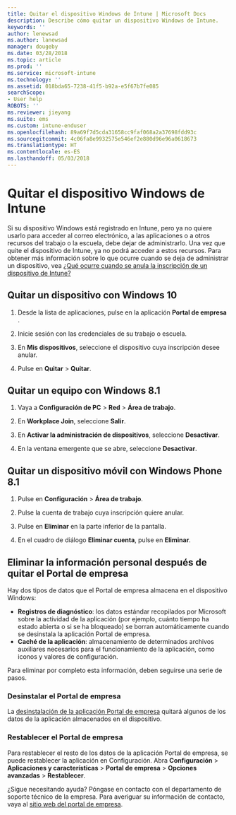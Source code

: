 ```yaml
---
title: Quitar el dispositivo Windows de Intune | Microsoft Docs
description: Describe cómo quitar un dispositivo Windows de Intune.
keywords: ''
author: lenewsad
ms.author: lanewsad
manager: dougeby
ms.date: 03/28/2018
ms.topic: article
ms.prod: ''
ms.service: microsoft-intune
ms.technology: ''
ms.assetid: 018bda65-7238-41f5-b92a-e5f67b7fe085
searchScope:
- User help
ROBOTS: ''
ms.reviewer: jieyang
ms.suite: ems
ms.custom: intune-enduser
ms.openlocfilehash: 89a69f7d5cda31658cc9faf068a2a37698fdd93c
ms.sourcegitcommit: 4c06fa8e9932575e546ef2e880d96e96a0618673
ms.translationtype: HT
ms.contentlocale: es-ES
ms.lasthandoff: 05/03/2018
---
```

# <a name="remove-your-windows-device-from-intune"></a>Quitar el dispositivo Windows de Intune

Si su dispositivo Windows está registrado en Intune, pero ya no quiere usarlo para acceder al correo electrónico, a las aplicaciones o a otros recursos del trabajo o la escuela, debe dejar de administrarlo. Una vez que quite el dispositivo de Intune, ya no podrá acceder a estos recursos. Para obtener más información sobre lo que ocurre cuando se deja de administrar un dispositivo, vea [¿Qué ocurre cuando se anula la inscripción de un dispositivo de Intune?](what-happens-if-you-unenroll-your-device-from-intune-windows.md)

## <a name="remove-your-windows-10-device"></a>Quitar un dispositivo con Windows 10

1.  Desde la lista de aplicaciones, pulse en la aplicación **Portal de empresa** .

2.  Inicie sesión con las credenciales de su trabajo o escuela.

3.  En **Mis dispositivos**, seleccione el dispositivo cuya inscripción desee anular.

4.  Pulse en **Quitar** &gt; **Quitar**.

## <a name="remove-your-windows-81-computer"></a>Quitar un equipo con Windows 8.1

1.  Vaya a **Configuración de PC** &gt; **Red** &gt; **Área de trabajo**.

2.  En **Workplace Join**, seleccione **Salir**.

3.  En **Activar la administración de dispositivos**, seleccione **Desactivar**.

4.  En la ventana emergente que se abre, seleccione **Desactivar**.

## <a name="remove-your-windows-phone-81-mobile-device"></a>Quitar un dispositivo móvil con Windows Phone 8.1

1.  Pulse en **Configuración** &gt; **Área de trabajo**.

2.  Pulse la cuenta de trabajo cuya inscripción quiere anular.

3.  Pulse en **Eliminar** en la parte inferior de la pantalla.

4.  En el cuadro de diálogo **Eliminar cuenta**, pulse en **Eliminar**.

## <a name="removing-your-personal-information-after-removing-the-company-portal"></a>Eliminar la información personal después de quitar el Portal de empresa

Hay dos tipos de datos que el Portal de empresa almacena en el dispositivo Windows:

-   **Registros de diagnóstico**: los datos estándar recopilados por Microsoft sobre la actividad de la aplicación (por ejemplo, cuánto tiempo ha estado abierta o si se ha bloqueado) se borran automáticamente cuando se desinstala la aplicación Portal de empresa.
-   **Caché de la aplicación**: almacenamiento de determinados archivos auxiliares necesarios para el funcionamiento de la aplicación, como iconos y valores de configuración.

Para eliminar por completo esta información, deben seguirse una serie de pasos.

### <a name="uninstall-the-company-portal"></a>Desinstalar el Portal de empresa  

La [desinstalación de la aplicación Portal de empresa](https://support.microsoft.com/help/4028003/windows-10-uninstall-apps-and-programs) quitará algunos de los datos de la aplicación almacenados en el dispositivo.  

### <a name="reset-the-company-portal"></a>Restablecer el Portal de empresa

Para restablecer el resto de los datos de la aplicación Portal de empresa, se puede restablecer la aplicación en Configuración. Abra **Configuración** > **Aplicaciones y características** > **Portal de empresa** > **Opciones avanzadas** > **Restablecer**.

¿Sigue necesitando ayuda? Póngase en contacto con el departamento de soporte técnico de la empresa. Para averiguar su información de contacto, vaya al [sitio web del portal de empresa](https://portal.manage.microsoft.com#HelpDeskDialog).
